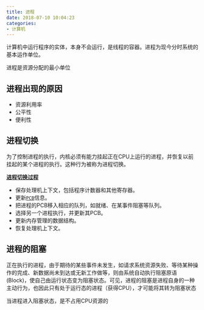 ```yaml
---
title: 进程
date: 2018-07-10 10:04:23
categories:
- 计算机
---
```


计算机中运行程序的实体，本身不会运行，是线程的容器。进程为现今分时系统的基本运作单位。

进程是资源分配的最小单位

## 进程出现的原因

- 资源利用率
- 公平性
- 便利性

## 进程切换

为了控制进程的执行，内核必须有能力挂起正在CPU上运行的进程，并恢复以前挂起的某个进程的执行。这种行为被称为进程切换。
<!--more-->
[**进程切换过程**](http://guojing.me/linux-kernel-architecture/posts/process-switch/)

- 保存处理机上下文，包括程序计数器和其他寄存器。
- 更新[`PCB`](https://baike.baidu.com/item/PCB/16067368)信息。
- 把进程的PCB移入相应的队列，如就绪、在某事件阻塞等队列。
- 选择另一个进程执行，并更新其PCB。
- 更新内存管理的数据结构。
- 恢复处理机上下文。

## 进程的阻塞

正在执行的进程，由于期待的某些事件未发生，如请求系统资源失败、等待某种操作的完成、新数据尚未到达或无新工作做等，则由系统自动执行阻塞原语(Block)，使自己由运行状态变为阻塞状态。可见，进程的阻塞是进程自身的一种主动行为，也因此只有处于运行态的进程（获得CPU），才可能将其转为阻塞状态

当进程进入阻塞状态，是不占用CPU资源的
